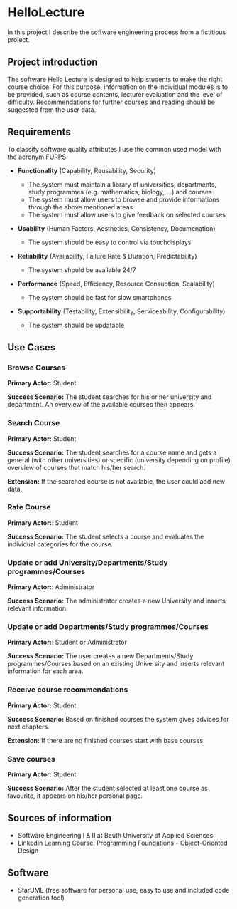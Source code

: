 # HelloLecture
In this project I describe the software engineering process from a fictitious project.

## Project introduction
The software Hello Lecture is designed to help students to make the right course choice. For this purpose, information on the individual modules is to be provided, such as course contents, lecturer evaluation and the level of difficulty. Recommendations for further courses and reading should be suggested from the user data.

## Requirements
To classify software quality attributes I use the common used model with the acronym FURPS.

* **Functionality** (Capability, Reusability, Security)
  * The system must maintain a library of universities, departments, study programmes (e.g. mathematics, biology, ...) and courses
  * The system must allow users to browse and provide informations through the above mentioned areas
  * The system must allow users to give feedback on selected courses

* **Usability** (Human Factors, Aesthetics, Consistency, Documenation)
  * The system should be easy to control via touchdisplays

* **Reliability** (Availability, Failure Rate & Duration, Predictability)
  * The system should be available 24/7

* **Performance** (Speed, Efficiency, Resource Consuption, Scalability)
  * The system should be fast for slow smartphones

* **Supportability** (Testability, Extensibility, Serviceability, Configurability)
  * The system should be updatable
  
## Use Cases

### Browse Courses
**Primary Actor:** Student

**Success Scenario:** The student searches for his or her university and department. An overview of the available courses then appears.

### Search Course
**Primary Actor:** Student

**Success Scenario:** The student searches for a course name and gets a general (with other universities) or specific (university depending on profile) overview  of courses that match his/her search.

**Extension:** If the searched course is not available, the user could add new data.

### Rate Course
**Primary Actor:**: Student

**Success Scenario:** The student selects a course and evaluates the individual categories for the course.

### Update or add University/Departments/Study programmes/Courses
**Primary Actor:**: Administrator

**Success Scenario:** The administrator creates a new University and inserts relevant information

### Update or add Departments/Study programmes/Courses
**Primary Actor:**: Student or Administrator

**Success Scenario:** The user creates a new Departments/Study programmes/Courses based on an existing University and inserts relevant information for each area.

### Receive course recommendations
**Primary Actor:** Student

**Success Scenario:** Based on finished courses the system gives advices for next chapters.

**Extension:** If there are no finished courses start with base courses.

### Save courses
**Primary Actor:** Student

**Success Scenario:** After the student selected at least one course as favourite, it appears on his/her personal page.

## Sources of information
* Software Engineering I & II at Beuth University of Applied Sciences
* LinkedIn Learning Course: Programming Foundations - Object-Oriented Design

## Software
* StarUML (free software for personal use, easy to use and included code generation tool)
